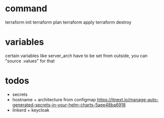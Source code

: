 # command
terraform init
terraform plan
terraform apply
terraform destroy

# variables
certain variables like server_arch have to be set from outside, you can "source .values" for that

# todos
- secrets
- hostname + architecture from configmap https://itnext.io/manage-auto-generated-secrets-in-your-helm-charts-5aee48ba6918
- linkerd + keycloak